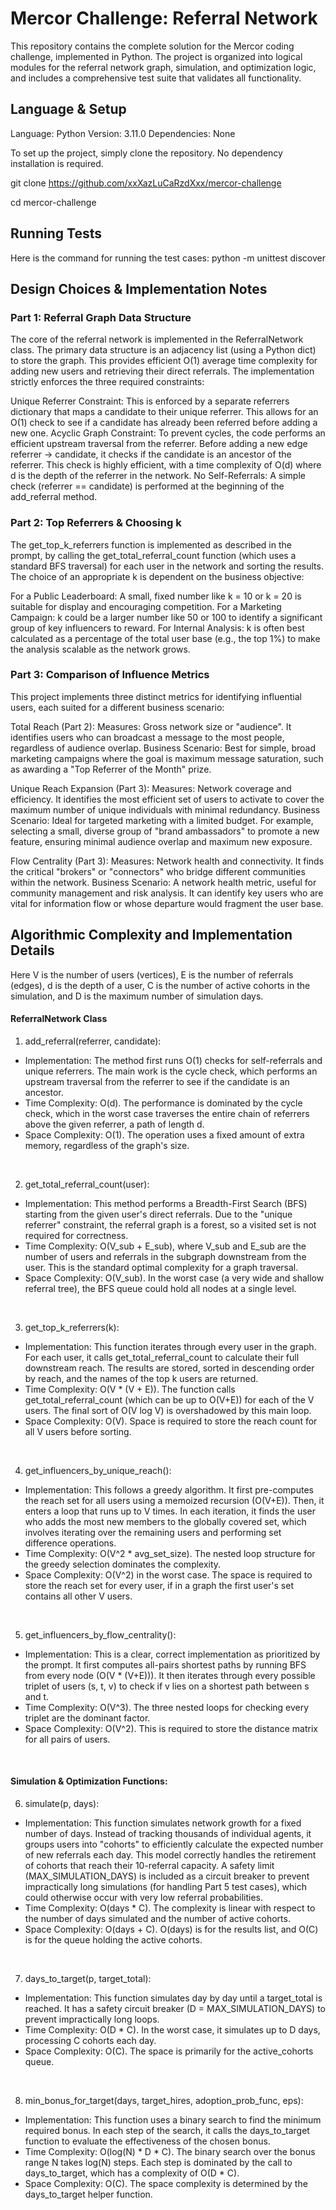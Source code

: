 # Mercor Challenge: Referral Network

This repository contains the complete solution for the Mercor coding challenge, implemented in Python. The project is organized into logical modules for the referral network graph, simulation, and optimization logic, and includes a comprehensive test suite that validates all functionality.

## Language & Setup

Language: Python
Version: 3.11.0
Dependencies: None

To set up the project, simply clone the repository. No dependency installation is required.

git clone https://github.com/xxXazLuCaRzdXxx/mercor-challenge

cd mercor-challenge

## Running Tests

Here is the command for running the test cases: python -m unittest discover

## Design Choices & Implementation Notes

### Part 1: Referral Graph Data Structure

The core of the referral network is implemented in the ReferralNetwork class. The primary data structure is an adjacency list (using a Python dict) to store the graph. This provides efficient O(1) average time complexity for adding new users and retrieving their direct referrals.
The implementation strictly enforces the three required constraints:

Unique Referrer Constraint: This is enforced by a separate referrers dictionary that maps a candidate to their unique referrer. This allows for an O(1) check to see if a candidate has already been referred before adding a new one.
Acyclic Graph Constraint: To prevent cycles, the code performs an efficient upstream traversal from the referrer. Before adding a new edge referrer -> candidate, it checks if the candidate is an ancestor of the referrer. This check is highly efficient, with a time complexity of O(d) where d is the depth of the referrer in the network.
No Self-Referrals: A simple check (referrer == candidate) is performed at the beginning of the add_referral method.

### Part 2: Top Referrers & Choosing k

The get_top_k_referrers function is implemented as described in the prompt, by calling the get_total_referral_count function (which uses a standard BFS traversal) for each user in the network and sorting the results.
The choice of an appropriate k is dependent on the business objective:

For a Public Leaderboard: A small, fixed number like k = 10 or k = 20 is suitable for display and encouraging competition.
For a Marketing Campaign: k could be a larger number like 50 or 100 to identify a significant group of key influencers to reward.
For Internal Analysis: k is often best calculated as a percentage of the total user base (e.g., the top 1%) to make the analysis scalable as the network grows.

### Part 3: Comparison of Influence Metrics

This project implements three distinct metrics for identifying influential users, each suited for a different business scenario:

Total Reach (Part 2):
Measures: Gross network size or "audience". It identifies users who can broadcast a message to the most people, regardless of audience overlap.
Business Scenario: Best for simple, broad marketing campaigns where the goal is maximum message saturation, such as awarding a "Top Referrer of the Month" prize.

Unique Reach Expansion (Part 3):
Measures: Network coverage and efficiency. It identifies the most efficient set of users to activate to cover the maximum number of unique individuals with minimal redundancy.
Business Scenario: Ideal for targeted marketing with a limited budget. For example, selecting a small, diverse group of "brand ambassadors" to promote a new feature, ensuring minimal audience overlap and maximum new exposure.

Flow Centrality (Part 3):
Measures: Network health and connectivity. It finds the critical "brokers" or "connectors" who bridge different communities within the network.
Business Scenario: A network health metric, useful for community management and risk analysis. It can identify key users who are vital for information flow or whose departure would fragment the user base.

## Algorithmic Complexity and Implementation Details

Here V is the number of users (vertices), E is the number of referrals (edges), d is the depth of a user, C is the number of active cohorts in the simulation, and D is the maximum number of simulation days.

#### ReferralNetwork Class

1. add_referral(referrer, candidate):
- Implementation: The method first runs O(1) checks for self-referrals and unique referrers. The main work is the cycle check, which performs an upstream traversal from the referrer to see if the candidate is an ancestor.
- Time Complexity: O(d). The performance is dominated by the cycle check, which in the worst case traverses the entire chain of referrers above the given referrer, a path of length d.
- Space Complexity: O(1). The operation uses a fixed amount of extra memory, regardless of the graph's size.
<br>

2. get_total_referral_count(user):

- Implementation: This method performs a Breadth-First Search (BFS) starting from the given user's direct referrals. Due to the "unique referrer" constraint, the referral graph is a forest, so a visited set is not required for correctness.
- Time Complexity: O(V_sub + E_sub), where V_sub and E_sub are the number of users and referrals in the subgraph downstream from the user. This is the standard optimal complexity for a graph traversal.
- Space Complexity: O(V_sub). In the worst case (a very wide and shallow referral tree), the BFS queue could hold all nodes at a single level.
<br>

3. get_top_k_referrers(k):

- Implementation: This function iterates through every user in the graph. For each user, it calls get_total_referral_count to calculate their full downstream reach. The results are stored, sorted in descending order by reach, and the names of the top k users are returned.
- Time Complexity: O(V * (V + E)). The function calls get_total_referral_count (which can be up to O(V+E)) for each of the V users. The final sort of O(V log V) is overshadowed by this main loop.
- Space Complexity: O(V). Space is required to store the reach count for all V users before sorting.
<br>

4. get_influencers_by_unique_reach():

- Implementation: This follows a greedy algorithm. It first pre-computes the reach set for all users using a memoized recursion (O(V+E)). Then, it enters a loop that runs up to V times. In each iteration, it finds the user who adds the most new members to the globally covered set, which involves iterating over the remaining users and performing set difference operations.
- Time Complexity: O(V^2 * avg_set_size). The nested loop structure for the greedy selection dominates the complexity.
- Space Complexity: O(V^2) in the worst case. The space is required to store the reach set for every user, if in a graph the first user's set contains all other V users.
<br>

5. get_influencers_by_flow_centrality():

- Implementation: This is a clear, correct implementation as prioritized by the prompt. It first computes all-pairs shortest paths by running BFS from every node (O(V * (V+E))). It then iterates through every possible triplet of users (s, t, v) to check if v lies on a shortest path between s and t.
- Time Complexity: O(V^3). The three nested loops for checking every triplet are the dominant factor.
- Space Complexity: O(V^2). This is required to store the distance matrix for all pairs of users.
<br>

#### Simulation & Optimization Functions:

6. simulate(p, days):

- Implementation: This function simulates network growth for a fixed number of days. Instead of tracking thousands of individual agents, it groups users into "cohorts" to efficiently calculate the expected number of new referrals each day. This model correctly handles the retirement of cohorts that reach their 10-referral capacity. A safety limit (MAX_SIMULATION_DAYS) is included as a circuit breaker to prevent impractically long simulations (for handling Part 5 test cases), which could otherwise occur with very low referral probabilities.
- Time Complexity: O(days * C). The complexity is linear with respect to the number of days simulated and the number of active cohorts.
- Space Complexity: O(days + C). O(days) is for the results list, and O(C) is for the queue holding the active cohorts.
<br>

7. days_to_target(p, target_total):

- Implementation: This function simulates day by day until a target_total is reached. It has a safety circuit breaker (D = MAX_SIMULATION_DAYS) to prevent impractically long loops.
- Time Complexity: O(D * C). In the worst case, it simulates up to D days, processing C cohorts each day.
- Space Complexity: O(C). The space is primarily for the active_cohorts queue.
<br>

8. min_bonus_for_target(days, target_hires, adoption_prob_func, eps):

- Implementation: This function uses a binary search to find the minimum required bonus. In each step of the search, it calls the days_to_target function to evaluate the effectiveness of the chosen bonus.
- Time Complexity: O(log(N) * D * C). The binary search over the bonus range N takes log(N) steps. Each step is dominated by the call to days_to_target, which has a complexity of O(D * C).
- Space Complexity: O(C). The space complexity is determined by the days_to_target helper function.

